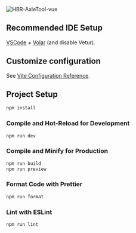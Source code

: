 ![HBR-AxleTool-vue](https://socialify.git.ci/FuseFairy/HBR-AxleTool-vue/image?font=Raleway&language=1&name=1&owner=1&pattern=Overlapping%20Hexagons&theme=Dark)

## Recommended IDE Setup

[VSCode](https://code.visualstudio.com/) + [Volar](https://marketplace.visualstudio.com/items?itemName=Vue.volar) (and disable Vetur).

## Customize configuration

See [Vite Configuration Reference](https://vitejs.dev/config/).

## Project Setup

```sh
npm install
```

### Compile and Hot-Reload for Development

```sh
npm run dev
```

### Compile and Minify for Production

```sh
npm run build
npm run preview
```

### Format Code with Prettier

```sh
npm run format
```

### Lint with ESLint

```sh
npm run lint
```
